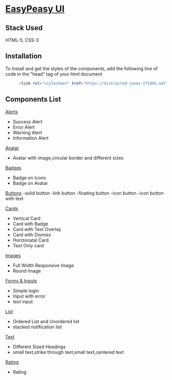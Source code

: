 
# [EasyPeasy UI](https://distracted-jones-2f14b5.netlify.app/documentation.html)

## Stack Used
HTML-5, CSS-3
## Installation
To Install and get the styles of the components, add the following line of code in the "head" tag of your html document
```bash
      <link rel="stylesheet" href="https://distracted-jones-2f14b5.netlify.app/index.css" />
```

## Components List
[Alerts](https://distracted-jones-2f14b5.netlify.app/documentation.html)
- Success Alert
- Error Alert
- Warning Alert
- Information Alert

[Avatar](https://distracted-jones-2f14b5.netlify.app/documentation.html)
- Avatar with image,circular border and different sizes

[Badges](https://distracted-jones-2f14b5.netlify.app/documentation.html)
- Badge on Icons
- Badge on Avatar

[Buttons](https://distracted-jones-2f14b5.netlify.app/documentation.html)
-solid button
-link button
-floating button
-icon button
-icon button with text

[Cards](https://distracted-jones-2f14b5.netlify.app/documentation.html)

- Vertical Card
- Card with Badge
- Card with Text Overlay
- Card with Dismiss
- Horizonatal Card
- Text Only card


[Images](https://distracted-jones-2f14b5.netlify.app/documentation.html)

- Full Width Responsive Image
- Round Image

[Forms & Inputs](https://distracted-jones-2f14b5.netlify.app/documentation.html)
- Simple login
- Input with error
- text input

[List](https://distracted-jones-2f14b5.netlify.app/documentation.html)

- Ordered List and Unordered list
- stacked notification list


[Text](https://distracted-jones-2f14b5.netlify.app/documentation.html)

- Different Sized Headings
- small text,strike through text,small text,centered text

[Rating](https://distracted-jones-2f14b5.netlify.app/documentation.html)
- Rating

